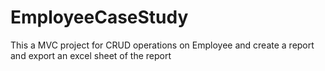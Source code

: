 # EmployeeCaseStudy
This a MVC project for CRUD operations on Employee and create a report and export an excel sheet of the report
